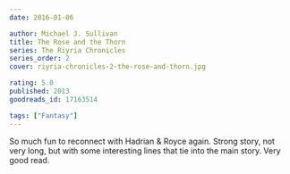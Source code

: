 ```yaml
---
date: 2016-01-06

author: Michael J. Sullivan
title: The Rose and the Thorn
series: The Riyria Chronicles
series_order: 2
cover: riyria-chronicles-2-the-rose-and-thorn.jpg

rating: 5.0
published: 2013
goodreads_id: 17163514

tags: ["Fantasy"]
---
```


So much fun to reconnect with Hadrian & Royce again. Strong story, not very long, but with some interesting lines that tie into the main story. Very good read.
